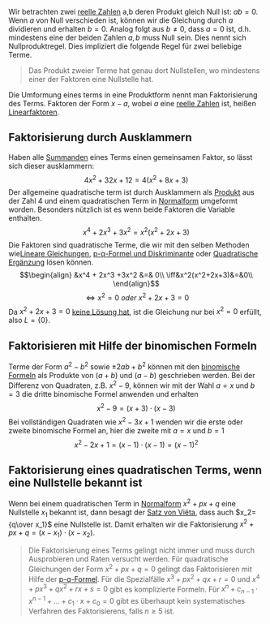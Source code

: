 Wir betrachten zwei [reelle Zahlen](Reelle%20Zahlen.md) a,b deren Produkt gleich Null ist: $ab  = 0$. Wenn $a$ von Null verschieden ist, können wir die Gleichung durch $a$ dividieren und erhalten $b = 0$. Analog folgt aus $b \neq 0$, dass $a = 0$ ist, d.h. mindestens eine der beiden Zahlen $a,b$ muss Null sein. Dies nennt sich Nullproduktregel. Dies impliziert die folgende Regel für zwei beliebige Terme.
> Das Produkt zweier Terme hat genau dort Nullstellen, wo mindestens einer der Faktoren eine Nullstelle hat.

Die Umformung eines terms in eine Produktform nennt man Faktorisierung des Terms. Faktoren der Form $x-a$, wobei $a$ eine [reelle Zahlen](Reelle%20Zahlen.md) ist, heißen [Linearfaktoren](Linearfaktorzerlegung%20und%20der%20Satz%20von%20Viëta.md).

## Faktorisierung durch Ausklammern 
Haben alle [Summanden](Die%20Grundrechenarten.md) eines Terms einen gemeinsamen Faktor, so lässt sich dieser ausklammern:$$4x^2 + 32x+12=4(x^2+8x+3)$$
Der allgemeine quadratische term ist durch Ausklammern als [Produkt](Die%20Grundrechenarten.md) aus der Zahl 4 und einem  quadratischen Term in [Normalform](Normalform.md) umgeformt worden.
Besonders nützlich ist es wenn beide Faktoren die Variable enthalten.
$$x^4+2x^3+3x^2=x^2(x^2+2x+3)$$
Die Faktoren sind quadratische Terme, die wir  mit den selben Methoden wie[Lineare Gleichungen](Lineare%20Gleichungen.md), [p-q-Formel und Diskriminante](p-q-Formel%20und%20Diskriminante.md) oder [Quadratische Ergänzung](Quadratische%20Ergänzung.md) lösen können.
$$\begin{align}
&x^4 + 2x^3 +3x^2 &=& 0\\
\iff&x^2(x^2+2x+3)&=&0\\
\end{align}$$$$\iff x^2=0\ oder\ x^2+2x+3 = 0$$
Da $x^2+2x+3 =0$ [keine Lösung hat](Linearfaktorzerlegung%20und%20der%20Satz%20von%20Viëta.md), ist die Gleichung nur bei $x^2 = 0$ erfüllt, also $L = \{0\}$.
## Faktorisieren mit Hilfe der binomischen Formeln
Terme der Form $a^2 - b^2$ sowie $\pm 2ab+b^2$ können mit den [binomische Formeln](Binomische%20Formeln.md) als Produkte von $(a+b)$ und $(a-b)$ geschrieben werden. Bei der Differenz von Quadraten, z.B. $x^2-9$, können wir mit der Wahl $a=x$ und $b=3$ die dritte binomische Formel anwenden und erhalten $$x^2-9=(x+3)\cdot (x-3)$$
Bei vollständigen Quadraten wie $x^2-3x +1$ wenden wir die erste oder zweite binomische Formel an, hier die zweite mit $a=x$ und $b=1$
$$x^2-2x+1 = (x-1) \cdot (x-1) = (x-1)^2$$
## Faktorisierung eines quadratischen Terms, wenn eine Nullstelle bekannt ist
Wenn bei einem quadratischen Term in [Normalform](Normalform.md) $x^2+px+q$ eine Nullstelle $x_1$ bekannt ist, dann besagt der [Satz von Viëta](Linearfaktorzerlegung%20und%20der%20Satz%20von%20Viëta.md), dass auch $x_2={q\over x_1}$ eine Nullstelle ist. Damit erhalten wir die Faktorisierung $x^2+px+q = (x-x_1) \cdot (x-x_2)$.

> Die Faktorisierung eines Terms gelingt nicht immer und muss durch Ausprobieren und Raten versucht werden.
> Für quadratische Gleichungen der Form $x^2+px+q=0$ gelingt das Faktorisieren mit Hilfe der [p-q-Formel](p-q-Formel%20und%20Diskriminante.md). Für die Spezialfälle $x^3+px^2+qx+r=0$ und $x^4+px^3+qx^2+rx+s=0$ gibt es komplizierte Formeln. Für $x^n + c_{n-1} \cdot x^{n-1}+...+c_1 \cdot x + c_0 = 0$ gibt es überhaupt kein systematisches Verfahren des Faktorisierens, falls $n \geq 5$ ist.